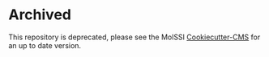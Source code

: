 # Archived
This repository is deprecated, please see the MolSSI [Cookiecutter-CMS](https://github.com/MolSSI/cookiecutter-cms) for an up to date version.
